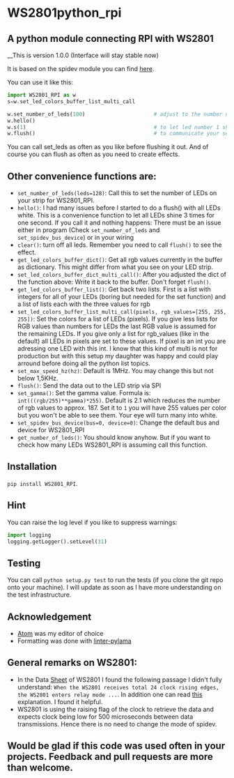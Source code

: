 # WS2801python_rpi
## A python module connecting RPI with WS2801

__This is version 1.0.0 (Interface will stay stable now)

It is based on the spidev module you can find [here](https://github.com/doceme/py-spidev).

You can use it like this:

```python
import WS2801_RPI as w
s=w.set_led_colors_buffer_list_multi_call

w.set_number_of_leds(100)                      # adjust to the number of leds in your project
w.hello()
w.s(1)                                         # to let led number 1 shine in white
w.flush()                                      # to communicate your settings to the led strip via spi
```

You can call set_leds as often as you like before flushing it out. And of course you can flush as often
as you need to create effects.

## Other convenience functions are:

* `set_number_of_leds(leds=128)`: Call this to set the number of LEDs on your strip for WS2801_RPI.
* `hello()`: I had many issues before I started to do a flush() with all LEDs white. This is a convenience function to let all LEDs shine 3 times for one second.
If you call it and nothing happens: There must be an issue either in program (Check `set_number_of_leds` and `set_spidev_bus_device`) or in your wiring
* `clear()`: turn off all leds. Remember you need to call `flush()` to see the effect.
* `get_led_colors_buffer_dict()`: Get all rgb values currently in the buffer as dictionary. This might differ from what you see on your LED strip.
* `set_led_colors_buffer_dict_multi_call()`: After you adjusted the dict of the function above: Write it back to the buffer. Don't forget `flush()`.
* `get_led_colors_buffer_list()`: Get back two lists. First is a list with integers for all of your LEDs (boring but needed for the set function) and a list of lists each with the three
values for rgb
* `set_led_colors_buffer_list_multi_call(pixels, rgb_values=[255, 255, 255])`: Set the colors for a list of LEDs (pixels). If you give less lists for RGB values than numbers for LEDs the last RGB value is assumed for the remaining LEDs. If you give only a list for rgb_values (like in the default) all LEDs in pixels are set to these values. If pixel is an int you are adressing one LED with this int. I know that this kind of multi is not for production but with this setup my daughter was happy and could play arround before doing all the python list topics.
* `set_max_speed_hz(hz)`: Default is 1MHz. You may change this but not below 1,5KHz.
* `flush()`: Send the data out to the LED strip via SPI
* `set_gamma()`: Set the gamma value. Formula is: `int(((rgb/255)**gamma)*255)`. Default is 2.1 which reduces the number of rgb values to approx. 187.
Set it to `1` you will have 255 values per color but you won't be able to see them. Your eye will turn many into white.
* `set_spidev_bus_device(bus=0, device=0)`: Change the default bus and device for WS2801_RPI
* `get_number_of_leds()`: You should know anyhow. But if you want to check how many LEDs WS2801_RPI is assuming call this function.

## Installation
`pip install WS2801_RPI`.

## Hint
You can raise the log level if you like to suppress warnings:
```python
import logging
logging.getLogger().setLevel(31)
```

## Testing
You can call `python setup.py test` to run the tests (if you clone the git repo onto your machine). I will update as soon as I have more understanding on the test infrastructure.

## Acknowledgement

* [Atom](https://atom.io/) was my editor of choice
* Formatting was done with [linter-pylama](https://atom.io/packages/linter-pylama)

## General remarks on WS2801:
* In the Data [Sheet](https://cdn-shop.adafruit.com/datasheets/WS2801.pdf) of WS2801 I found the following passage I didn't fully understand: `When the WS2801 receives total 24
clock rising edges, the WS2801 enters relay mode ...`. In addition one can read [this](https://electronics.stackexchange.com/a/307117) explanation. I found it helpful.
* WS2801 is using the raising flag of the clock to retrieve the data and expects clock being low for 500 microseconds between data transmissions. Hence there is no need to change
the mode of spidev.

## Would be glad if this code was used often in your projects. Feedback and pull requests are more than welcome.
